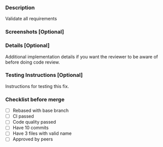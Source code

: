 ### Description

Validate all requirements

### Screenshots [Optional]

### Details [Optional]

Additional implementation details if you want the reviewer to be aware of before doing code review.

### Testing Instructions [Optional]

Instructions for testing this fix.

### Checklist before merge

- [ ] Rebased with base branch
- [ ] CI passed
- [ ] Code quality passed
- [ ] Have 10 commits
- [ ] Have 3 files with valid name
- [ ] Approved by peers
